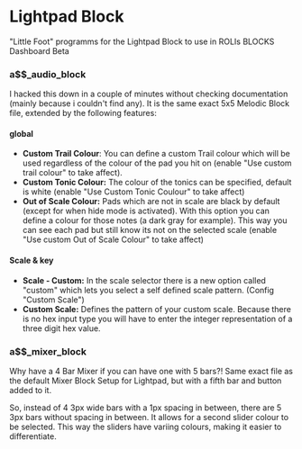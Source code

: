 # Lightpad Block
"Little Foot" programms for the Lightpad Block to use in ROLIs BLOCKS Dashboard Beta 

### a$$_audio_block

I hacked this down in a couple of minutes without checking documentation (mainly because i couldn't find any). It is the same exact 5x5 Melodic Block file, extended by the following features:

#### global
- **Custom Trail Colour**:
You can define a custom Trail colour which will be used regardless of the colour of the pad you hit on (enable "Use custom  trail colour" to take affect).
- **Custom Tonic Colour:** The colour of the tonics can be specified, default is white (enable "Use Custom Tonic Coulour" to take affect)
- **Out of Scale Colour:** Pads which are not in scale are black by default (except for when hide mode is activated). With this option you can define a colour for those notes (a dark gray for example). This way you can see each pad but still know its not on the selected scale (enable "Use custom Out of Scale Colour" to take affect)

#### Scale & key
- **Scale - Custom:** In the scale selector there is a new option called "custom" which lets you select a self defined scale pattern. (Config "Custom Scale")
- **Custom Scale:** Defines the pattern of your custom scale. Because there is no hex input type you will have to enter the integer representation of a three digit hex value.


### a$$_mixer_block

Why have a 4 Bar Mixer if you can have one with 5 bars?!
Same exact file as the default Mixer Block Setup for Lightpad, but with a fifth bar and button added to it.

So, instead of 4 3px wide bars with a 1px spacing in between, there are 5 3px bars without spacing in between. 
It allows for a second slider colour to be selected. This way the sliders have variing colours, making it easier to differentiate.
